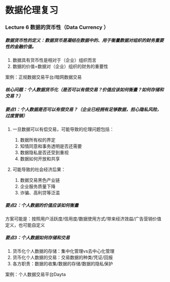 # 数据伦理复习

### Lecture 6 数据的货币性（Data Currency ）

##### 数据货币性的定义：数据货币是凝结在数据中的、用于衡量数据对组织的财务重要性的金融价值。

1. 数据具有货币性是相对于（企业）组织而言
2. 数据的价值=数据对（企业）组织的财务的重要性

案例：正规数据交易平台/暗网数据交易

##### 核心问题：个人数据货币化（是否可以有偿交易？价值应该如何衡量？如何存储和交易？）

##### 要点1：个人数据是否可以有偿交易？（企业已经拥有足够数据，担心隐私风险，过度营销）

1. 一旦数据可以有偿交易，可能导致的伦理问题包括：
   1. 数据所有权的界定
   2. 知情同意和事务透明是否还需要
   3. 数据隐私是否还受到重视
   4. 数据如何开放和共享

2. 可能导致的社会经济后果：
   1. 数据交易黑色产业链
   2. 企业服务质量下降
   3. 诈骗、高利贷等泛滥

##### 要点2：个人数据的价值应该如何衡量

方案可能是：按照用户活跃度/信用度/数据使用方式/带来经济效益/广告营销价值定义，也可能自定义

##### 要点3：个人数据如何存储和交易

1. 货币化个人数据的存储：集中化管理vs去中心化管理
2. 货币化个人数据的交易：交易数据的种类/凭证/回报
3. 各方职责：数据的收集/数据的存储/数据的隐私保护

案例：个人数据交易平台Dayta
